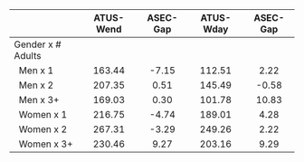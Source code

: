 
|                      |    ATUS-Wend |     ASEC-Gap |    ATUS-Wday |     ASEC-Gap |
| -------------------- | :----------: | :----------: | :----------: | :----------: |
| Gender x # Adults    |              |              |              |              |
| &nbsp;&nbsp;Men x 1  |       163.44 |        -7.15 |       112.51 |         2.22 |
| &nbsp;&nbsp;Men x 2  |       207.35 |         0.51 |       145.49 |        -0.58 |
| &nbsp;&nbsp;Men x 3+ |       169.03 |         0.30 |       101.78 |        10.83 |
| &nbsp;&nbsp;Women x 1 |       216.75 |        -4.74 |       189.01 |         4.28 |
| &nbsp;&nbsp;Women x 2 |       267.31 |        -3.29 |       249.26 |         2.22 |
| &nbsp;&nbsp;Women x 3+ |       230.46 |         9.27 |       203.16 |         9.29 |


